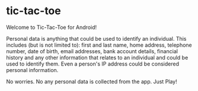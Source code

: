 # tic-tac-toe

Welcome to Tic-Tac-Toe for Android!

Personal data is anything that could be used to identify an individual. This includes (but is not limited to): first and last name, home address, telephone number, date of birth, email addresses, bank account details, financial history and any other information that relates to an individual and could be used to identify them. Even a person's IP address could be considered personal information.

No worries. No any personal data is collected from the app. Just Play!
